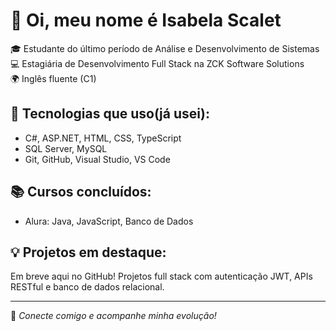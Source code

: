 # 👋 Oi, meu nome é Isabela Scalet

🎓 Estudante do último período de Análise e Desenvolvimento de Sistemas  
💻 Estagiária de Desenvolvimento Full Stack na ZCK Software Solutions  
🌍 Inglês fluente (C1)  

## 🚀 Tecnologias que uso(já usei):
- C#, ASP.NET, HTML, CSS, TypeScript
- SQL Server, MySQL
- Git, GitHub, Visual Studio, VS Code

## 📚 Cursos concluídos:
- Alura: Java, JavaScript, Banco de Dados

## 💡 Projetos em destaque:
Em breve aqui no GitHub! Projetos full stack com autenticação JWT, APIs RESTful e banco de dados relacional.

---

🔗 *Conecte comigo e acompanhe minha evolução!*
